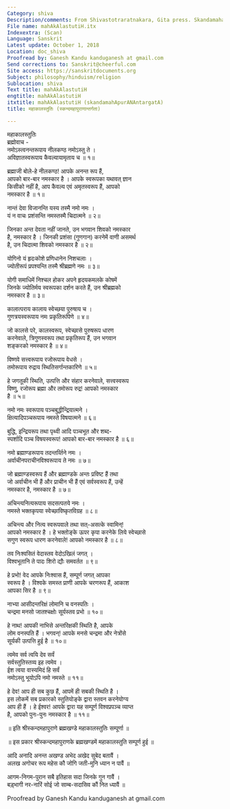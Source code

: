 ```yaml
---
Category: shiva
Description/comments: From Shivastotraratnakara, Gita press. Skandamahapurana Brahmakhanda
File name: mahAkAlastutiH.itx
Indexextra: (Scan)
Language: Sanskrit
Latest update: October 1, 2018
Location: doc_shiva
Proofread by: Ganesh Kandu kanduganesh at gmail.com
Send corrections to: Sanskrit@cheerful.com
Site access: https://sanskritdocuments.org
Subject: philosophy/hinduism/religion
Sublocation: shiva
Text title: mahAkAlastutiH
engtitle: mahAkAlastutiH
itxtitle: mahAkAlastutiH (skandamahApurANAntargatA)
title: महाकालस्तुतिः (स्कन्दमहापुराणान्तर्गता)

---
```

  
 महाकालस्तुतिः   
ब्रह्मोवाच -  
नमोऽस्त्वनन्तरूपाय नीलकण्ठ नमोऽस्तु ते ।  
अविज्ञातस्वरूपाय कैवल्यायामृताय च ॥ १॥  
  
ब्रह्माजी बोले-हे नीलकण्ठ! आपके अनन्त रूप हैं,  
आपको बार-बार नमस्कार है । आपके स्वरूपका यथावत् ज्ञान  
किसीको नहीं है, आप कैवल्य एवं अमृतस्वरूप हैं, आपको  
नमस्कार है ॥ १॥  
  
नान्तं देवा विजानन्ति यस्य तस्मै नमो नमः ।  
यं न वाचः प्रशंसन्ति नमस्तस्मै चिदात्मने ॥ २॥  
  
जिनका अन्त देवता नहीं जानते, उन भगवान शिवको नमस्कार  
है, नमस्कार है । जिनकी प्रशंसा (गुणगान) करनेमें वाणी असमर्थ  
है, उन चिदात्मा शिवको नमस्कार है ॥ २॥  
  
योगिनो यं हृदःकोशे प्रणिधानेन निशचलाः ।  
ज्योतीरूपं प्रपश्यन्ति तस्मै श्रीब्रह्मणे नमः ॥ ३॥  
  
योगी समाधिमें निश्चल होकर अपने हृदयकमलके कोषमें  
जिनके ज्योतिर्मय स्वरूपका दर्शन करते हैं, उन श्रीब्रह्मको  
नमस्कार है ॥ ३॥  
  
कालात्पराय कालाय स्वेच्छया पुरुषाय च ।  
गुणत्रयस्वरूपाय नमः प्रकृतिरूपिणे ॥ ४॥  
  
जो कालसे परे, कालस्वरूप, स्वेच्छासे पुरुषरूप धारण  
करनेवाले, त्रिगुणस्वरूप तथा प्रकृतिरूप हैं, उन भगवान  
शङ्करको नमस्कार है ॥ ४॥  
  
विष्णवे सत्त्वरूपाय रजोरूपाय वेधसे ।  
तमोरूपाय रुद्राय स्थितिसर्गान्तकारिणे ॥ ५॥  
  
हे जगतूकी स्थिति, उत्पत्ति और संहार करनेवाले, सत्त्वस्वरूप  
विष्णु, रजोरूप ब्रह्मा और तमोरूप रुद्र! आपको नमस्कार  
है ॥ ५॥  
  
नमो नमः स्वरूपाय पञ्चबुद्धीन्द्रियात्मने ।  
क्षित्यादिपञ्चरूपाय नमस्ते विषयात्मने ॥ ६॥  
  
बुद्धि, इन्द्रियरूप तथा पृथ्वी आदि पञ्चभूत और शब्द-  
स्पर्शादि पञ्च विषयस्वरूप! आपको बार-बार नमस्कार है ॥ ६॥  
  
नमो ब्रह्माण्डरूपाय तदन्तर्व्तिने नमः ।  
अर्वाचीनपराचीनविश्वरूपाय ते नमः ॥ ७॥  
  
जो ब्रह्माण्डस्वरूप हैं और ब्रह्माण्डके अन्तः प्रविष्ट हैं तथा  
जो अर्वाचीन भी हैं और प्राचीन भी हैं एवं सर्वस्वरूप हैं, उन्हें  
नमस्कार है, नमस्कार है ॥ ७॥  
  
अचिन्त्यनित्यरूपाय सदसत्पतये नमः ।  
नमस्ते भक्तकृपया स्वेच्छाविष्कृतविग्रह ॥ ८॥  
  
अचिन्त्य और नित्य स्वरूपवाले तथा सत्-असत्के स्वामिन्!  
आपको नमस्कार है । हे भक्तोङ्के ऊपर कृपा करनेके लिये स्वेच्छासे  
सगुण स्वरूप धारण करनेवाले! आपको नमस्कार है ॥ ८॥  
  
तव निःश्वसितं वेदास्तव वेदोऽखिलं जगत् ।  
विश्वभूतानि ते पादः शिरो द्यौः समवर्तत ॥ ९॥  
  
हे प्रभो! वेद आपके निःश्वास हैं, सम्पूर्ण जगत् आपका  
स्वरूप है । विश्वके समस्त प्राणी आपके चरणरूप हैं, आकाश  
आपका सिर है ॥ ९॥  
  
नाभ्या आसीदन्तरिक्षं लोमानि च वनस्पतिः ।  
चन्द्रमा मनसो जातश्चक्षोः सूर्यस्तव प्रभो ॥ १०॥  
  
हे नाथ! आपकी नाभिसे अन्तरिक्षकी स्थिति है, आपके  
लोम वनस्पति हैं । भगवन्! आपके मनसे चन्द्रमा और नेत्रोंसे  
सूर्यकी उत्पत्ति हुई है ॥ १०॥  
  
त्वमेव सर्व त्वयि देव सर्वं  
सर्वस्तुतिस्तव्य इह त्वमेव ।  
ईश त्वया वास्यमिदं हि सर्वं  
नमोऽस्तु भूयोऽपि नमो नमस्ते ॥ ११॥  
  
हे देव! आप ही सब कुछ हैं, आपमें ही सबकी स्थिति है ।  
इस लोकमें सब प्रकारको स्तुतियोङ्के द्वारा स्तवन करनेयोग्य  
आप ही हैं । हे ईश्वर! आपके द्वारा यह सम्पूर्ण विश्वप्रपञ्च व्याप्त  
है, आपको पुनः-पुनः नमस्कार है ॥ ११॥  
  
॥ इति श्रीस्कन्दमहापुराणे ब्रह्मखण्डे महाकालस्तुतिः सम्पूर्णा ॥  
  
॥ इस प्रकार श्रीस्कन्दमहापुराणके ब्रह्मखण्डमें महाकालस्तुति सम्पूर्ण हुई ॥  
  
आदि अनादि अनन्त अखण्ड अभेद अखेद सुबेद बतावैं ।  
अलख अगोचर रूप महेस कौ जोगि जती-मुनि ध्यान न पावैं ॥  
  
आगम-निगम-पुरान सबै इतिहास सदा जिनके गुन गावैं ।  
बड़्भागी नर-नारिं सोई जो साम्ब-सदासिव कौं नित ध्यावैं ॥  
  
  
Proofread by Ganesh Kandu kanduganesh at gmail.com  
  
